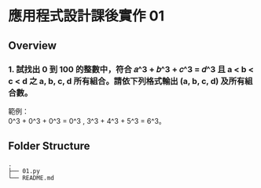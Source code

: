 # 應用程式設計課後實作 01

## Overview

### 1. 試找出 0 到 100 的整數中，符合 𝑎^3 + 𝑏^3 + 𝑐^3 = 𝑑^3 且 a < b < c < d 之 a, b, c, d 所有組合。請依下列格式輸出 (a, b, c, d) 及所有組合數。
範例：  
0^3 + 0^3 + 0^3 = 0^3 , 3^3 + 4^3 + 5^3 = 6^3。



## Folder Structure

    .
    ├── 01.py                
    └── README.md